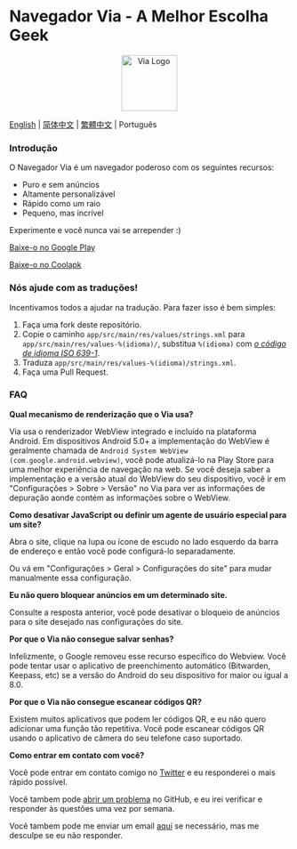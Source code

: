 # Navegador Via - A Melhor Escolha Geek

<div align="center"><img src="http://viayoo.com/en/images/logo.png" alt="Via Logo" height="100"/></div>

[English](https://github.com/tuyafeng/Via/blob/master/README.md) | [简体中文](https://github.com/tuyafeng/Via/blob/master/README_zh_CN.md) | [繁體中文](https://github.com/tuyafeng/Via/blob/master/README_zh_TW.md) | Português

### Introdução

O Navegador Via é um navegador poderoso com os seguintes recursos:

- Puro e sem anúncios
- Altamente personalizável
- Rápido como um raio
- Pequeno, mas incrível 

Experimente e você nunca vai se arrepender :)

[Baixe-o no Google Play](https://play.google.com/store/apps/details?id=mark.via.gp)

[Baixe-o no Coolapk](https://www.coolapk.com/apk/mark.via)

### Nós ajude com as traduções!

Incentivamos todos a ajudar na tradução. Para fazer isso é bem simples:

1. Faça uma fork deste repositório.
2. Copie o caminho `app/src/main/res/values/strings.xml` para `app/src/main/res/values-%(idioma)/`, substitua `%(idioma)` com [*o código de idioma ISO 639-1*](http://www.loc.gov/standards/iso639-2/php/code_list.php).
3. Traduza `app/src/main/res/values-%(idioma)/strings.xml`.
4. Faça uma Pull Request.


### FAQ

**Qual mecanismo de renderização que o Via usa?**

Via usa o renderizador WebView integrado e incluído na plataforma Android. Em dispositivos Android 5.0+ a implementação do WebView é geralmente chamada de `Android System WebView (com.google.android.webview)`, você pode atualizá-lo na Play Store para uma melhor experiência de navegação na web. Se você deseja saber a implementação e a versão atual do WebView do seu dispositivo, você ir em "Configurações > Sobre > Versão" no Via para ver as informações de depuração aonde contém as informações sobre o WebView.

**Como desativar JavaScript ou definir um agente de usuário especial para um site?**

Abra o site, clique na lupa ou ícone de escudo no lado esquerdo da barra de endereço e então você pode configurá-lo separadamente.

Ou vá em  "Configurações > Geral > Configurações do site" para mudar manualmente essa configuração.

**Eu não quero bloquear anúncios em um determinado site.**

Consulte a resposta anterior, você pode desativar o bloqueio de anúncios para o site desejado nas configurações do site.

**Por que o Via não consegue salvar senhas?**

Infelizmente, o Google removeu esse recurso específico do Webview. Você pode tentar usar o aplicativo de preenchimento automático (Bitwarden, Keepass, etc) se a versão do Android do seu dispositivo for maior ou igual a 8.0.

**Por que o Via não consegue escanear códigos QR?**

Existem muitos aplicativos que podem ler códigos QR, e eu não quero adicionar uma função tão repetitiva. Você pode escanear códigos QR usando o aplicativo de câmera do seu telefone caso suportado.

**Como entrar em contato com você?**

Você pode entrar em contato comigo no [Twitter](https://twitter.com/Yafeng78600505) e eu responderei o mais rápido possível.

Você tambem pode [abrir um problema](https://github.com/tuyafeng/Via/issues/new) no GitHub, e eu irei verificar e responder às questões uma vez por semana.

Você tambem pode me enviar um email [aqui](mailto:yafengtu@gmail.com) se necessário, mas me desculpe se eu não responder.
